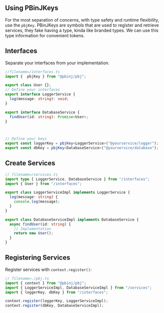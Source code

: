 ## Using PBinJKeys

For the most separation of concerns, with type safety and runtime flexibility, use the `pbjKey`.
PBinJKeys are symbols that are used to register and retrieve services, they fake having a type, kinda
like branded types. We can use this type information for convenient tokens.

## Interfaces

Separate your interfaces from your implementation.

```typescript
//filename=/interfaces.ts
import {  pbjKey } from "@pbinj/pbj";

export class User {};
// Define your interfaces
export interface LoggerService {
  log(message: string): void;
}

export interface DatabaseService {
  findUser(id: string): Promise<User>;
}



// Define your keys
export const loggerKey = pbjKey<LoggerService>("@yourservice/logger");
export const dbKey = pbjKey<DatabaseService>("@yourservice/database");

```
## Create Services

```typescript
// filename=/services.ts
import type { LoggerService, DatabaseService } from "/interfaces";
import { User } from "/interfaces";

export class LoggerServiceImpl implements LoggerService {
  log(message: string) {
    console.log(message);
  }
}

export class DatabaseServiceImpl implements DatabaseService {
  async findUser(id: string) {
    // Implementation
    return new User();
  }    
}
```

## Registering Services

Register services with `context.register()`:

```typescript
// filename=./pbj.ts
import { context } from "@pbinj/pbj";
import { LoggerServiceImpl, DatabaseServiceImpl } from "/services";
import { loggerKey, dbKey } from "/interfaces";

context.register(loggerKey, LoggerServiceImpl);
context.register(dbKey, DatabaseServiceImpl);


```
